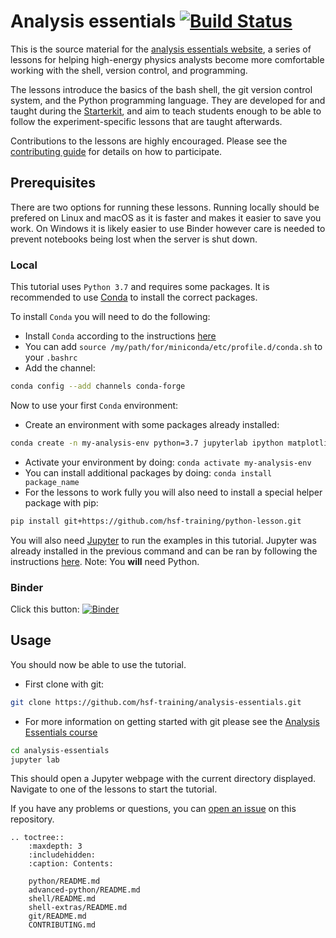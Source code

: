 # Analysis essentials [![Build Status](https://api.travis-ci.org/hsf-training/analysis-essentials.svg?branch=master)](https://travis-ci.org/hsf-training/analysis-essentials)

This is the source material for the [analysis essentials website][website], a 
series of lessons for helping high-energy physics analysts become more 
comfortable working with the shell, version control, and programming.

The lessons introduce the basics of the bash shell, the git version control 
system, and the Python programming language. They are developed for and taught 
during the [Starterkit][starterkit], and aim to teach students enough to be 
able to follow the experiment-specific lessons that are taught afterwards.

Contributions to the lessons are highly encouraged. Please see the 
[contributing guide][contributing] for details on how to participate.

## Prerequisites

There are two options for running these lessons. Running locally should be prefered on Linux and macOS as it is faster and makes it easier to save you work. On Windows it is likely easier to use Binder however care is needed to prevent notebooks being lost when the server is shut down.

### Local

This tutorial uses `Python 3.7` and requires some packages.
It is recommended to use [Conda](https://docs.conda.io/en/latest/) to install the correct packages.

To install `Conda` you will need to do the following:

 - Install `Conda` according to the instructions [here](https://docs.conda.io/projects/conda/en/latest/user-guide/install/index.html#installing-in-silent-mode)
 - You can add `source /my/path/for/miniconda/etc/profile.d/conda.sh` to your `.bashrc`
 - Add the channel: 
```bash
conda config --add channels conda-forge
```

Now to use your first ```Conda``` environment:
 - Create an environment with some packages already installed:
```bash
conda create -n my-analysis-env python=3.7 jupyterlab ipython matplotlib uproot numpy pandas scikit-learn scipy tensorflow xgboost hep_ml wget
```
 - Activate your environment by doing: `conda activate my-analysis-env`
 - You can install additional packages by doing: `conda install package_name`
 - For the lessons to work fully you will also need to install a special helper package with pip:
```bash
pip install git+https://github.com/hsf-training/python-lesson.git
```

You will also need [Jupyter](https://jupyterlab.readthedocs.io/) to run the examples in this tutorial.
Jupyter was already installed in the previous command and can be ran by following the instructions [here](https://jupyterlab.readthedocs.io/en/stable/getting_started/starting.html).
Note: You **will** need Python.

### Binder

Click this button: [![Binder](https://mybinder.org/badge_logo.svg)](https://mybinder.org/v2/gh/hsf-training/analysis-essentials/master)

## Usage

You should now be able to use the tutorial.
 - First clone with git:
```bash
git clone https://github.com/hsf-training/analysis-essentials.git
```
 - For more information on getting started with git please see the [Analysis Essentials course](https://hsf-training.github.io/analysis-essentials/index.html)
```bash
cd analysis-essentials
jupyter lab
```
This should open a Jupyter webpage with the current directory displayed.
Navigate to one of the lessons to start the tutorial.

If you have any problems or questions, you can [open an issue][issues] on this repository.

[website]: https://hsf-training.github.io/analysis-essentials/
[starterkit]: https://lhcb.github.io/starterkit/
[contributing]: CONTRIBUTING.md
[issues]: https://github.com/hsf-training/analysis-essentials/issues

```eval_rst
.. toctree::
    :maxdepth: 3
    :includehidden:
    :caption: Contents:

    python/README.md
    advanced-python/README.md
    shell/README.md
    shell-extras/README.md
    git/README.md
    CONTRIBUTING.md
```
